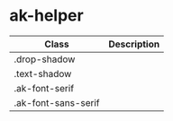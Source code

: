 # ak-helper

| Class               | Description |
| ------------------- | ----------- |
| .drop-shadow        |             |
| .text-shadow        |             |
| .ak-font-serif      |             |
| .ak-font-sans-serif |             |
